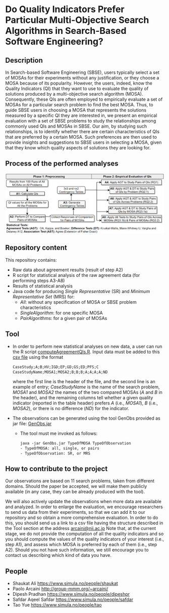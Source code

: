# Do Quality Indicators Prefer Particular Multi-Objective Search Algorithms in Search-Based Software Engineering?

## Description
In Search-based Software Engineering (SBSE), users typically select a set of MOSAs for their experiments without any justification, or they choose a MOSA because of its popularity. However, the users, indeed, know the Quality Indicators (QI) that they want to use to evaluate the quality of solutions produced by a multi-objective search algorithm (MOSA). Consequently, these QIs are often employed to empirically evaluate a set of MOSAs for a particular search problem to find the best MOSA. Thus, to guide SBSE users in choosing a MOSA that represents the solutions measured by a specific QI they are interested in, we present an empirical evaluation with a set of SBSE problems to study the relationships among commonly used QIs and MOSAs in SBSE. Our aim, by studying such relationships, is to identify whether there are certain characteristics of QIs that are preferred by a certain MOSA. Such preferences are then used to provide insights and suggestions to SBSE users in selecting a MOSA, given that they know which quality aspects of solutions they are looking for.

## Process of the performed analyses
![Process](https://github.com/ERATOMMSD/QIsAgreementMOSAs/blob/master/statisticalTests/StatTestsProcess.png)

## Repository content
This repository contains: 
* Raw data about agreement results (result of step A2)
* R script for statistical analysis of the raw agreement data (for performing steps A3-A8)
* Results of statistical analysis
* Java code for producing *Single Representative* (SR) and *Minimum Representative Set* (MRS) for:
  * *All*: without any specification of MOSA or SBSE problem characteristics
  * *SingleAlgorithm*: for one specific MOSA
  * *PairAlgorithms*: for a given pair of MOSAs
  
## Tool
* In order to perform new statistical analyses on new data, a user can run the R script [computeAgreementQIs.R](https://github.com/ERATOMMSD/QIsAgreementMOSAs/blob/master/statisticalTests/computeAgreementQIs.R). Input data must be added to this 
[csv file](https://github.com/ERATOMMSD/QIsAgreementMOSAs/blob/master/statisticalTests/inputData/inputData.csv) using the format
   ```
   CaseStudy;A;B;HV;IGD;EP;GD;GS;ED;PFS;C
   CaseStudyName;MOSA1;MOSA2;B;B;B;A;A;A;A;ND
   ```
   where the first line is the header of the file, and the second line is an example of entry; *CaseStudyName* is the name of the search problem, *MOSA1* and *MOSA2* the names of the two compared MOSAs (*A* and *B* in the header), and the remaining columns tell whether a given quality indicator (reported in the table header) prefers *A* (i.e., *MOSA1*), *B* (i.e., *MOSA2*), or there is no difference (*ND*) for the indicator. 

* The observations can be generated using the tool GenObs provided as jar file: [GenObs.jar](https://github.com/ERATOMMSD/QIsAgreementMOSAs/blob/master/code/generatorReprSets/GenObs.jar?raw=true)
  * The tool must me invoked as follows:
     ```
     java -jar GenObs.jar TypeOfMOSA TypeOfObservation
     - TypeOfMOSA: all, single, or pairs
     - TypeOfObservation: SR, or MRS
     ```

## How to contribute to the project
Our observations are based on 11 search problems, taken from different domains.
Should the paper be accepted, we will make them publicly available (in any case, they can be already produced with the tool).

We will also actively update the observations when more data are available and analyzed.
In order to enlarge the evaluation, we encourage researchers to send us data from their experiments, so that we can add it to our repository and so obtain a more comprehensive evaluation. In order to do this, you should send us a link to a csv file having the structure described in the Tool section at the address arcaini@nii.ac.jp
Note that, at the current stage, we do not provide the computation of all the quality indicators and so you should compute the values of the quality indicators of your interest (i.e., step A1), and assess which MOSA is preferred by each of them (i.e., step A2). Should you not have such information, we still encourage you to contact us describing which kind of data you have.


## People
* Shaukat Ali https://www.simula.no/people/shaukat
* Paolo Arcaini http://group-mmm.org/~arcaini/
* Dipesh Pradhan https://www.simula.no/people/dipeshpr
* Safdar Aqeel Safdar https://www.simula.no/people/safdar
* Tao Yue https://www.simula.no/people/tao
